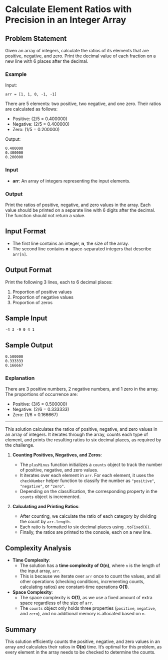 # Calculate Element Ratios with Precision in an Integer Array

## Problem Statement

Given an array of integers, calculate the ratios of its elements that are positive, negative, and zero. Print the decimal value of each fraction on a new line with 6 places after the decimal.

### Example

Input:

```plaintext
arr = [1, 1, 0, -1, -1]
```

There are 5 elements: two positive, two negative, and one zero. Their ratios are calculated as follows:

- Positive: (2/5 = 0.400000)
- Negative: (2/5 = 0.400000)
- Zero: (1/5 = 0.200000)

Output:

```plaintext
0.400000
0.400000
0.200000
```

### Input

- **arr**: An array of integers representing the input elements.

### Output

Print the ratios of positive, negative, and zero values in the array. Each value should be printed on a separate line with 6 digits after the decimal. The function should not return a value.

## Input Format

- The first line contains an integer, **n**, the size of the array.
- The second line contains **n** space-separated integers that describe `arr[n]`.

## Output Format

Print the following 3 lines, each to 6 decimal places:

1. Proportion of positive values
2. Proportion of negative values
3. Proportion of zeros

## Sample Input

```plaintext
-4 3 -9 0 4 1
```

## Sample Output

```plaintext
0.500000
0.333333
0.166667
```

### Explanation

There are 3 positive numbers, 2 negative numbers, and 1 zero in the array. The proportions of occurrence are:

- Positive: (3/6 = 0.500000)
- Negative: (2/6 = 0.333333)
- Zero: (1/6 = 0.166667)

---

This solution calculates the ratios of positive, negative, and zero values in an array of integers. It iterates through the array, counts each type of element, and prints the resulting ratios to six decimal places, as required by the challenge.

1. **Counting Positives, Negatives, and Zeros**:

   - The `plusMinus` function initializes a `counts` object to track the number of positive, negative, and zero values.
   - It iterates over each element in `arr`. For each element, it uses the `checkNumber` helper function to classify the number as `"positive"`, `"negative"`, or `"zero"`.
   - Depending on the classification, the corresponding property in the `counts` object is incremented.

2. **Calculating and Printing Ratios**:
   - After counting, we calculate the ratio of each category by dividing the count by `arr.length`.
   - Each ratio is formatted to six decimal places using `.toFixed(6)`.
   - Finally, the ratios are printed to the console, each on a new line.

## Complexity Analysis

- **Time Complexity**:
  - The solution has a **time complexity of O(n)**, where `n` is the length of the input array, `arr`.
  - This is because we iterate over `arr` once to count the values, and all other operations (checking conditions, incrementing counts, calculating ratios) are constant-time operations **O(1)**.
- **Space Complexity**:
  - The space complexity is **O(1)**, as we use a fixed amount of extra space regardless of the size of `arr`.
  - The `counts` object only holds three properties (`positive`, `negative`, and `zero`), and no additional memory is allocated based on `n`.

## Summary

This solution efficiently counts the positive, negative, and zero values in an array and calculates their ratios in **O(n)** time. It’s optimal for this problem, as every element in the array needs to be checked to determine the counts.
